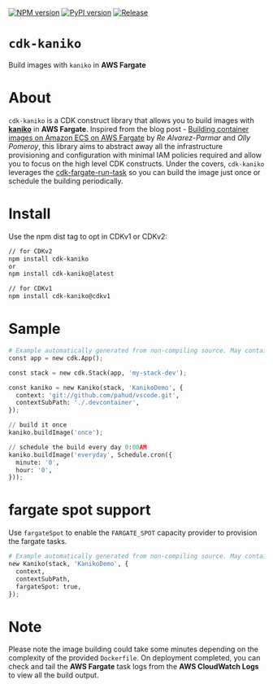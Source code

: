[![NPM version](https://badge.fury.io/js/cdk-kaniko.svg)](https://badge.fury.io/js/cdk-kaniko)
[![PyPI version](https://badge.fury.io/py/cdk-kaniko.svg)](https://badge.fury.io/py/cdk-kaniko)
[![Release](https://github.com/pahud/cdk-kaniko/actions/workflows/release.yml/badge.svg)](https://github.com/pahud/cdk-kaniko/actions/workflows/release.yml)

# `cdk-kaniko`

Build images with `kaniko` in **AWS Fargate**

# About

`cdk-kaniko` is a CDK construct library that allows you to build images with [**kaniko**](https://github.com/GoogleContainerTools/kaniko) in **AWS Fargate**. Inspired from the blog post - [Building container images on Amazon ECS on AWS Fargate](https://aws.amazon.com/tw/blogs/containers/building-container-images-on-amazon-ecs-on-aws-fargate/) by *Re Alvarez-Parmar* and *Olly Pomeroy*, this library aims to abstract away all the infrastructure provisioning and configuration with minimal IAM policies required and allow you to focus on the high level CDK constructs. Under the covers, `cdk-kaniko` leverages the [cdk-fargate-run-task](https://github.com/pahud/cdk-fargate-run-task) so you can build the image just once or schedule the building periodically.

# Install

Use the npm dist tag to opt in CDKv1 or CDKv2:

```sh
// for CDKv2
npm install cdk-kaniko
or
npm install cdk-kaniko@latest

// for CDKv1
npm install cdk-kaniko@cdkv1
```

# Sample

```python
# Example automatically generated from non-compiling source. May contain errors.
const app = new cdk.App();

const stack = new cdk.Stack(app, 'my-stack-dev');

const kaniko = new Kaniko(stack, 'KanikoDemo', {
  context: 'git://github.com/pahud/vscode.git',
  contextSubPath: './.devcontainer',
});

// build it once
kaniko.buildImage('once');

// schedule the build every day 0:00AM
kaniko.buildImage('everyday', Schedule.cron({
  minute: '0',
  hour: '0',
}));
```

# fargate spot support

Use `fargateSpot` to enable the `FARGATE_SPOT` capacity provider to provision the fargate tasks.

```python
# Example automatically generated from non-compiling source. May contain errors.
new Kaniko(stack, 'KanikoDemo', {
  context,
  contextSubPath,
  fargateSpot: true,
});
```

# Note

Please note the image building could take some minutes depending on the complexity of the provided `Dockerfile`. On deployment completed, you can check and tail the **AWS Fargate** task logs from the **AWS CloudWatch Logs** to view all the build output.
